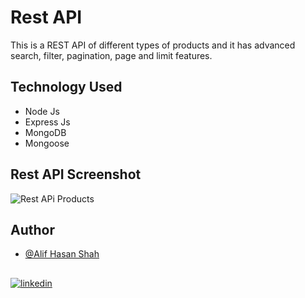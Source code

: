
# Rest API
This is a REST API of different types of products and it has advanced search, filter, pagination, page and limit features.



## Technology Used

- Node Js
- Express Js
- MongoDB
- Mongoose


## Rest API Screenshot

![Rest APi Products](https://i.postimg.cc/gcfkWfC9/api-screenshot.png)




## Author

- [@Alif Hasan Shah](https://www.github.com/a4alif)


## 

[![linkedin](https://img.shields.io/badge/linkedin-0A66C2?style=for-the-badge&logo=linkedin&logoColor=white)](https://www.linkedin.com/in/alifhasanshah/)

